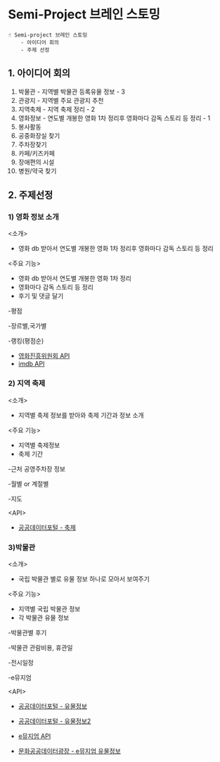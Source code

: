 # Semi-Project 브레인 스토밍

~~~
☝ Semi-project 브레인 스토밍
	- 아이디어 회의
	- 주제 선정
~~~



## 1. 아이디어 회의

1. 박물관 - 지역별 박물관 등록유물 정보 - 3
2. 관광지 - 지역별 주요 관광지 추천
3. 지역축제 - 지역 축제 정리 - 2
4. 영화정보 - 연도별 개봉한 영화 1차 정리후 영화마다 감독 스토리 등 정리 - 1
5. 봉사활동
6. 공중화장실 찾기
7. 주차장찾기
8. 카페/키즈카페
9. 장애편의 시설
10. 병원/약국 찾기



## 2. 주제선정

### 1) 영화 정보 소개

 <소개>

- 영화 db 받아서 연도별 개봉한 영화 1차 정리후 영화마다 감독 스토리 등 정리

<주요 기능>

- 영화 db 받아서 연도별 개봉한 영화 1차 정리
- 영화마다 감독 스토리 등 정리
- 후기 및 댓글 달기

-평점

-장르별,국가별

-랭킹(평점순)

<API>

- [영화진흥위원회 API](https://www.kobis.or.kr/kobisopenapi/homepg/apiservice/searchServiceInfo.do)
- [imdb API](https://www.imdb.com/)



### 2) 지역 축제

 <소개>

- 지역별 축제 정보를 받아와 축제 기간과 정보 소개

<주요 기능>

- 지역별 축제정보
- 축제 기간

-근처 공영주차장 정보

-월별 or 계절별

-지도

\<API>

- [공공데이터포털  - 축제](https://www.data.go.kr/tcs/dss/selectDataSetList.do?dType=API&keyword=축제&detailKeyword=&publicDataPk=&recmSe=&detailText=&relatedKeyword=&commaNotInData=&commaAndData=&commaOrData=&must_not=&tabId=&dataSetCoreTf=&coreDataNm=&sort=_score&relRadio=&orgFullName=&orgFilter=&org=&orgSearch=&currentPage=1&perPage=10&brm=&instt=&svcType=&kwrdArray=&extsn=&coreDataNmArray=&pblonsipScopeCode=)

### 3)박물관

 <소개>

- 국립 박물관 별로 유물 정보 하나로 모아서 보여주기

<주요 기능>

- 지역별 국립 박물관 정보
- 각 박물관 유물 정보

-박물관별 후기

-박물관 관람비용, 휴관일

-전시일정

-e뮤지엄

\<API>

- [공공데이터포털 - 유물정보](https://www.data.go.kr/data/15056795/openapi.do)

- [공공데이터포털 - 유물정보2](https://www.data.go.kr/data/15058956/openapi.do)

- [e뮤지엄 API](https://www.emuseum.go.kr/openApi)

- [문화공공데이터광장 - e뮤지엄 유물정보](https://www.culture.go.kr/data/openapi/openapiView.do?id=82&keyword=e뮤&searchField=all&gubun=A)